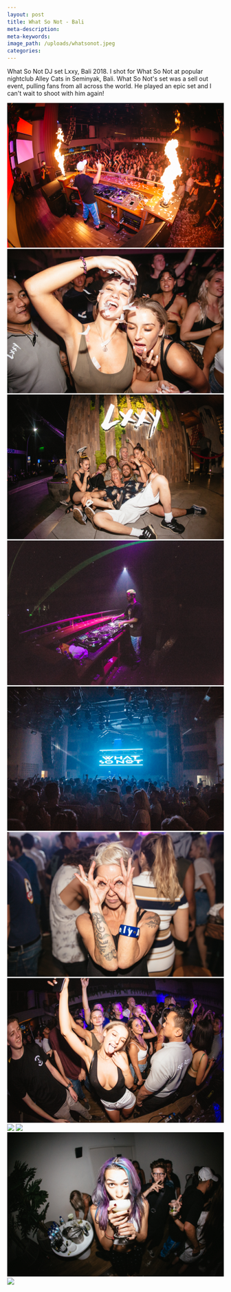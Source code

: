 ```yaml
---
layout: post
title: What So Not - Bali
meta-description:
meta-keywords:
image_path: /uploads/whatsonot.jpeg
categories:
---
```


What So Not DJ set Lxxy, Bali 2018. I shot for What So Not at popular nightclub Alley Cats in Seminyak, Bali. What So Not's set was a sell out event, pulling fans from all across the world. He played an epic set and I can't wait to shoot with him again!

![](/uploads/-y4a2098.jpg) ![](/uploads/-y4a2178.jpg) ![](/uploads/-y4a2556.jpg) ![](/uploads/-y4a2290.jpg) ![](/uploads/-y4a2238.jpg) ![](/uploads/-y4a2235.jpg) ![](/uploads/-y4a2406.jpg) ![](blob:https://app.cloudcannon.com/dfb7eb4f-f2fe-4441-a6d8-46a462d7b0da) ![](blob:https://app.cloudcannon.com/d63fda96-acfd-4093-8276-a7c3413b0c67) ![](/uploads/-y4a2449.jpg) ![](blob:https://app.cloudcannon.com/6a033cc8-0ed5-43a6-979d-2b4a9f399b23)